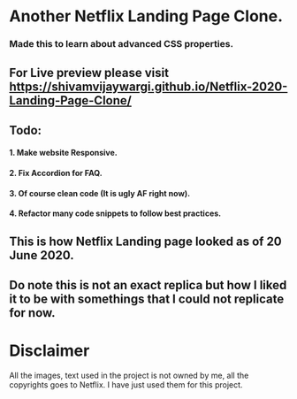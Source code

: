 # Another Netflix Landing Page Clone.

### Made this to learn about advanced CSS properties.

## For Live preview please visit https://shivamvijaywargi.github.io/Netflix-2020-Landing-Page-Clone/

## Todo:

#### 1. Make website Responsive.

#### 2. Fix Accordion for FAQ.

#### 3. Of course clean code (It is ugly AF right now).

#### 4. Refactor many code snippets to follow best practices.

## This is how Netflix Landing page looked as of 20 June 2020.

## Do note this is not an exact replica but how I liked it to be with somethings that I could not replicate for now.

# Disclaimer

All the images, text used in the project is not owned by me, all the copyrights goes to Netflix. I have just used them for this project.
